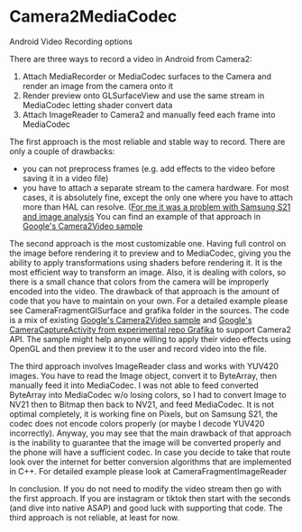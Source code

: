 # Camera2MediaCodec
Android Video Recording options

There are three ways to record a video in Android from Camera2:
1) Attach MediaRecorder or MediaCodec surfaces to the Camera and render an image from the camera onto it
2) Render preview onto GLSurfaceView and use the same stream in MediaCodec letting shader convert data
3) Attach ImageReader to Camera2 and manually feed each frame into MediaCodec

The first approach is the most reliable and stable way to record. There are only a couple of drawbacks:
- you can not preprocess frames (e.g. add effects to the video before saving it in a video file)
- you have to attach a separate stream to the camera hardware. For most cases, it is absolutely fine, except the only one where you have to attach more than HAL can resolve. ([For me it was a problem with Samsung S21 and image analysis](https://stackoverflow.com/questions/67239752/android-camera2-imagereader-is-not-working-with-mediarecorder-on-samsung-s21-fam)
You can find an example of that approach in [Google's Camera2Video sample](https://github.com/android/camera-samples/blob/master/Camera2Video)

The second approach is the most customizable one. Having full control on the image before rendering it to preview and to MediaCodec, giving you the ability to apply transformations using shaders before rendering it. It is the most efficient way to transform an image. Also, it is dealing with colors, so there is a small chance that colors from the camera will be improperly encoded into the video. The drawback of that approach is the amount of code that you have to maintain on your own.
For a detailed example please see CameraFragmentGlSurface and grafika folder in the sources. The code is a mix of existing [Google's Camera2Video sample](https://github.com/android/camera-samples/blob/master/Camera2Video) and [Google's CameraCaptureActivity from experimental repo Grafika](https://github.com/google/grafika/blob/master/app/src/main/java/com/android/grafika/CameraCaptureActivity.java) to support Camera2 API.
The sample might help anyone willing to apply their video effects using OpenGL and then preview it to the user and record video into the file.

The third approach involves ImageReader class and works with YUV420 images. You have to read the Image object, convert it to ByteArray, then manually feed it into MediaCodec. I was not able to feed converted ByteArray into MediaCodec w/o losing colors, so I had to convert Image to NV21 then to Bitmap then back to NV21, and feed MediaCodec. It is not optimal completely, it is working fine on Pixels, but on Samsung S21, the codec does not encode colors properly (or maybe I decode YUV420 incorrectly). Anyway, you may see that the main drawback of that approach is the inability to guarantee that the image will be converted properly and the phone will have a sufficient codec. In case you decide to take that route look over the internet for better conversion algorithms that are implemented in C++.
For detailed example please look at CameraFragmentImageReader

In conclusion. If you do not need to modify the video stream then go with the first approach. If you are instagram or tiktok then start with the seconds (and dive into native ASAP) and good luck with supporting that code. The third approach is not reliable, at least for now.
